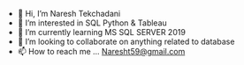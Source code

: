 - 👋 Hi, I’m Naresh Tekchadani
- 👀 I’m interested in SQL Python & Tableau
- 🌱 I’m currently learning MS SQL SERVER 2019
- 💞️ I’m looking to collaborate on anything related to database
- 📫 How to reach me ... Naresht59@gmail.com

<!---
narest59/narest59 is a ✨ special ✨ repository because its `README.md` (this file) appears on your GitHub profile.
You can click the Preview link to take a look at your changes.
--->
